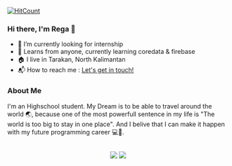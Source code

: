 [![HitCount](http://hits.dwyl.com/ZenRega38/ZenRega38.svg)](http://hits.dwyl.com/ZenRega38/ZenRega38)

### Hi there, I'm Rega 👋

- 🔭 I’m currently looking for internship
- 🌱 Learns from anyone, currently learning coredata & firebase
- 🏠 I live in Tarakan, North Kalimantan
- 📬 How to reach me : <a href="mailto:regarizz@gmail.com">Let's get in touch!</a>

### About Me

I'm an Highschool student. My Dream is to be able to travel around the world 🌏, because one of the most powerfull sentence in my life is "The world is too big to stay in one place". And I belive that I can make it happen with my future programming career 💻📲.


<img align="https://media.giphy.com/media/z5aSlF8RZ0Zi0/giphy.gif">


<p align="center">
  <img align="center" src="https://github-readme-stats.vercel.app/api?username=ZenRega38&&show_icons=true&title_color=111E6C&icon_color=8E8F8E&text_color=171717&bg_color=fffff">
  <img align="center" src="https://github-readme-stats.vercel.app/api/top-langs/?username=ZenRega38&theme=radical&hide_langs_below=1&layout=compact&&title_color=111E6C&icon_color=8E8F8E&text_color=171717&bg_color=fffff">
</p>
